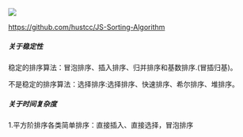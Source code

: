 <img src="https://raw.githubusercontent.com/hustcc/JS-Sorting-Algorithm/master/res/sort.png"/>

https://github.com/hustcc/JS-Sorting-Algorithm
##### 关于稳定性

稳定的排序算法：冒泡排序、插入排序、归并排序和基数排序.(冒插归基)。

不是稳定的排序算法：选择排序:选择排序、快速排序、希尔排序、堆排序。


##### 关于时间复杂度

1.平方阶排序各类简单排序：直接插入、直接选择，冒泡排序
